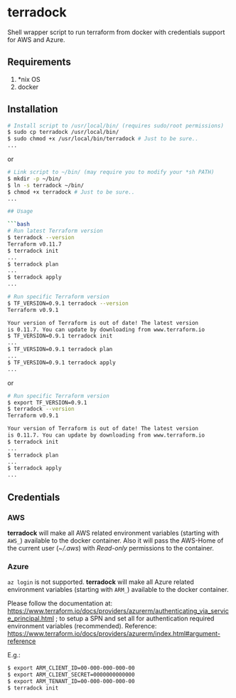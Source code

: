 # terradock
Shell wrapper script to run terraform from docker with credentials support for AWS and Azure.

## Requirements
1. *nix OS
2. docker

## Installation
```bash
# Install script to /usr/local/bin/ (requires sudo/root permissions)
$ sudo cp terradock /usr/local/bin/
$ sudo chmod +x /usr/local/bin/terradock # Just to be sure..
...
```
or
```bash
# Link script to ~/bin/ (may require you to modify your *sh PATH)
$ mkdir -p ~/bin/
$ ln -s terradock ~/bin/
$ chmod +x terradock # Just to be sure..
...

## Usage

```bash
# Run latest Terraform version
$ terradock --version
Terraform v0.11.7
$ terradock init
...
$ terradock plan
...
$ terradock apply
...
```

```bash
# Run specific Terraform version
$ TF_VERSION=0.9.1 terradock --version
Terraform v0.9.1

Your version of Terraform is out of date! The latest version
is 0.11.7. You can update by downloading from www.terraform.io
$ TF_VERSION=0.9.1 terradock init
...
$ TF_VERSION=0.9.1 terradock plan
...
$ TF_VERSION=0.9.1 terradock apply
...
```
or
```bash
# Run specific Terraform version
$ export TF_VERSION=0.9.1
$ terradock --version
Terraform v0.9.1

Your version of Terraform is out of date! The latest version
is 0.11.7. You can update by downloading from www.terraform.io
$ terradock init
...
$ terradock plan
...
$ terradock apply
...
```

## Credentials

### AWS
**terradock** will make all AWS related environment variables (starting with `AWS_`) available to the docker container.
Also it will pass the AWS-Home of the current user (*~/.aws*) with *Read-only* permissions to the container.

### Azure
`az login` is not supported.
**terradock** will make all Azure related environment variables (starting with `ARM_`) available to the docker container.

Please follow the documentation at: https://www.terraform.io/docs/providers/azurerm/authenticating_via_service_principal.html ; to setup a SPN and set all for authentication required environment variables (recommended).
Reference: https://www.terraform.io/docs/providers/azurerm/index.html#argument-reference

E.g.:
```sh
$ export ARM_CLIENT_ID=00-000-000-000-00
$ export ARM_CLIENT_SECRET=0000000000000
$ export ARM_TENANT_ID=00-000-000-000-00
$ terradock init
```
